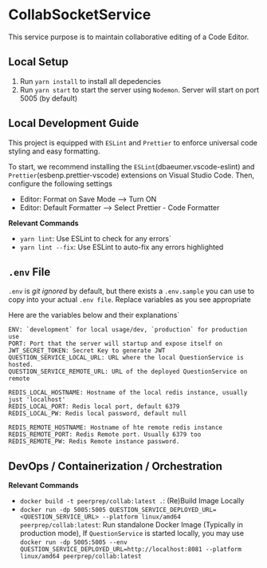 # CollabSocketService 

This service purpose is to maintain collaborative editing of a Code Editor.

## Local Setup

1. Run `yarn install` to install all depedencies
2. Run `yarn start` to start the server using `Nodemon`. Server will start on port 5005 (by default)

## Local Development Guide

This project is equipped with `ESLint` and `Prettier` to enforce universal code styling and easy formatting.

To start, we recommend installing the `ESLint`(dbaeumer.vscode-eslint) and `Prettier`(esbenp.prettier-vscode) extensions on Visual Studio Code. Then, configure the following settings

- Editor: Format on Save Mode --> Turn ON
- Editor: Default Formatter --> Select Prettier - Code Formatter

**Relevant Commands**

- `yarn lint`: Use ESLint to check for any errors`
- `yarn lint --fix`: Use ESLint to auto-fix any errors highlighted

## `.env` File

`.env` is _git ignored_ by default, but there exists a `.env.sample` you can use to copy into your actual `.env file`. Replace variables as you see appropriate

Here are the variables below and their explanations`

```
ENV: `development` for local usage/dev, `production` for production use
PORT: Port that the server will startup and expose itself on
JWT_SECRET_TOKEN: Secret Key to generate JWT
QUESTION_SERVICE_LOCAL_URL: URL where the local QuestionService is hosted.
QUESTION_SERVICE_REMOTE_URL: URL of the deployed QuestionService on remote

REDIS_LOCAL_HOSTNAME: Hostname of the local redis instance, usually just 'localhost'
REDIS_LOCAL_PORT: Redis local port, default 6379
REDIS_LOCAL_PW: Redis local password, default null

REDIS_REMOTE_HOSTNAME: Hostname of hte remote redis instance
REDIS_REMOTE_PORT: Redis Remote port. Usually 6379 too
REDIS_REMOTE_PW: Redis Remote instance password.
```

## DevOps / Containerization / Orchestration

**Relevant Commands**

- `docker build -t peerprep/collab:latest .`: (Re)Build Image Locally
- `docker run -dp 5005:5005 QUESTION_SERVICE_DEPLOYED_URL=<QUESTION_SERVICE_URL> --platform linux/amd64 peerprep/collab:latest`: Run standalone Docker Image (Typically in production mode), If `QuestionService` is started locally, you may use `docker run -dp 5005:5005 --env QUESTION_SERVICE_DEPLOYED_URL=http://localhost:8081 --platform linux/amd64 peerprep/collab:latest`
